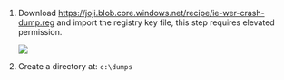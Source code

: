 1. Download <https://joji.blob.core.windows.net/recipe/ie-wer-crash-dump.reg> and import the registry key file, this step requires elevated permission.

   ![](https://joji.blob.core.windows.net/recipe/ie-wer-crash-dump.png)

2. Create a directory at: `c:\dumps`
